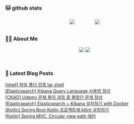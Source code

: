 
###  🐱 github stats  

<div id="main" align="center">
    <img src="https://github-readme-stats.vercel.app/api?username=peterica&count_private=true&show_icons=true&theme=radical"
        style="height: auto; margin-left: 20px; margin-right: 20px; padding: 10px;"/>
    <img src="https://github-readme-stats.vercel.app/api/top-langs/?username=peterica&layout=compact"   
        style="height: auto; margin-left: 20px; margin-right: 20px; padding: 10px;"/>
</div>

###  💁‍♀️ About Me  
<p align="center">
    <a href="https://peterica.tistory.com/"><img src="https://img.shields.io/badge/Blog-FF5722?style=flat-square&logo=Blogger&logoColor=white"/></a>
    <a href="mailto:ilovefran.ofm@gmail.com"><img src="https://img.shields.io/badge/Gmail-d14836?style=flat-square&logo=Gmail&logoColor=white&link=ilovefran.ofm@gmail.com"/></a>
</p>

<br>

### 📕 Latest Blog Posts   

<a href ="https://peterica.tistory.com/728"> [shell] 파일 폴더 압축 tar shell </a> <br><a href ="https://peterica.tistory.com/291"> [Elasticsearch] Kibana Query Language 사용법 정리 </a> <br><a href ="https://peterica.tistory.com/729"> [CKAD] Udemy 문제 풀이 과정 중 몰랐던 문제 정리 </a> <br><a href ="https://peterica.tistory.com/727"> [Elasticsearch] Elasticsearch + Kibana 설치하기 with Docker </a> <br><a href ="https://peterica.tistory.com/738"> [Kotlin] Spring Boot Kotlin 프로젝트에 ktlint 설정하기 </a> <br><a href ="https://peterica.tistory.com/737"> [Kotlin] Spring MVC, Circular view path 에러 </a> <br>